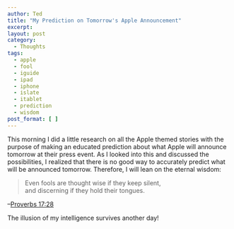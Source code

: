 ```yaml
---
author: Ted
title: "My Prediction on Tomorrow's Apple Announcement"
excerpt:
layout: post
category:
  - Thoughts
tags:
  - apple
  - fool
  - iguide
  - ipad
  - iphone
  - islate
  - itablet
  - prediction
  - wisdom
post_format: [ ]
---
```

This morning I did a little research on all the Apple themed stories with the purpose of making an educated prediction about what Apple will announce tomorrow at their press event. As I looked into this and discussed the possibilities, I realized that there is no good way to accurately predict what will be announced tomorrow. Therefore, I will lean on the eternal wisdom:

> Even fools are thought wise if they keep silent,  
> and discerning if they hold their tongues.

–[Proverbs 17:28][1]

The illusion of my intelligence survives another day!

 [1]: http://www.biblegateway.com/passage/?search=Proverbs%2017:28&version=TNIV